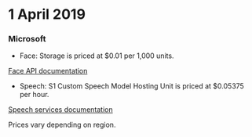 # 1 April 2019

### Microsoft

- Face: Storage is priced at $0.01 per 1,000 units.

[Face API documentation](https://learn.microsoft.com/en-us/azure/ai-services/computer-vision/concept-face-detection)

- Speech: S1 Custom Speech Model Hosting Unit is priced at $0.05375 per hour.

[Speech services documentation](https://learn.microsoft.com/azure/ai-services/speech-service/overview)

Prices vary depending on region.